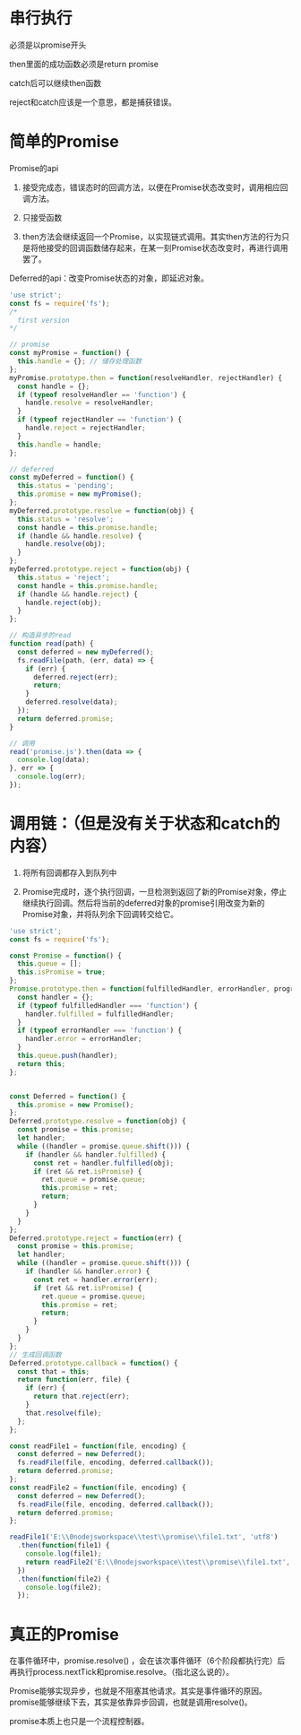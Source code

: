 # 串行执行

必须是以promise开头

then里面的成功函数必须是return promise

catch后可以继续then函数

reject和catch应该是一个意思，都是捕获错误。

# 简单的Promise

Promise的api

1. 接受完成态，错误态时的回调方法，以便在Promise状态改变时，调用相应回调方法。

2. 只接受函数

3. then方法会继续返回一个Promise，以实现链式调用。其实then方法的行为只是将他接受的回调函数储存起来，在某一刻Promise状态改变时，再进行调用罢了。

Deferred的api：改变Promise状态的对象，即延迟对象。

```js
'use strict';
const fs = require('fs');
/*
  first version
*/

// promise
const myPromise = function() {
  this.handle = {}; // 储存处理函数
};
myPromise.prototype.then = function(resolveHandler, rejectHandler) {
  const handle = {};
  if (typeof resolveHandler == 'function') {
    handle.resolve = resolveHandler;
  }
  if (typeof rejectHandler == 'function') {
    handle.reject = rejectHandler;
  }
  this.handle = handle;
};

// deferred
const myDeferred = function() {
  this.status = 'pending';
  this.promise = new myPromise();
};
myDeferred.prototype.resolve = function(obj) {
  this.status = 'resolve';
  const handle = this.promise.handle;
  if (handle && handle.resolve) {
    handle.resolve(obj);
  }
};
myDeferred.prototype.reject = function(obj) {
  this.status = 'reject';
  const handle = this.promise.handle;
  if (handle && handle.reject) {
    handle.reject(obj);
  }
};

// 构造异步的read
function read(path) {
  const deferred = new myDeferred();
  fs.readFile(path, (err, data) => {
    if (err) {
      deferred.reject(err);
      return;
    }
    deferred.resolve(data);
  });
  return deferred.promise;
}

// 调用
read('promise.js').then(data => {
  console.log(data);
}, err => {
  console.log(err);
});

```

# 调用链：（但是没有关于状态和catch的内容）

1. 将所有回调都存入到队列中

2. Promise完成时，逐个执行回调，一旦检测到返回了新的Promise对象，停止继续执行回调。然后将当前的deferred对象的promise引用改变为新的Promise对象，并将队列余下回调转交给它。

```js
'use strict';
const fs = require('fs');

const Promise = function() {
  this.queue = [];
  this.isPromise = true;
};
Promise.prototype.then = function(fulfilledHandler, errorHandler, progressHandler) {
  const handler = {};
  if (typeof fulfilledHandler === 'function') {
    handler.fulfilled = fulfilledHandler;
  }
  if (typeof errorHandler === 'function') {
    handler.error = errorHandler;
  }
  this.queue.push(handler);
  return this;
};


const Deferred = function() {
  this.promise = new Promise();
};
Deferred.prototype.resolve = function(obj) {
  const promise = this.promise;
  let handler;
  while ((handler = promise.queue.shift())) {
    if (handler && handler.fulfilled) {
      const ret = handler.fulfilled(obj);
      if (ret && ret.isPromise) {
        ret.queue = promise.queue;
        this.promise = ret;
        return;
      }
    }
  }
};
Deferred.prototype.reject = function(err) {
  const promise = this.promise;
  let handler;
  while ((handler = promise.queue.shift())) {
    if (handler && handler.error) {
      const ret = handler.error(err);
      if (ret && ret.isPromise) {
        ret.queue = promise.queue;
        this.promise = ret;
        return;
      }
    }
  }
};
// 生成回调函数
Deferred.prototype.callback = function() {
  const that = this;
  return function(err, file) {
    if (err) {
      return that.reject(err);
    }
    that.resolve(file);
  };
};

const readFile1 = function(file, encoding) {
  const deferred = new Deferred();
  fs.readFile(file, encoding, deferred.callback());
  return deferred.promise;
};
const readFile2 = function(file, encoding) {
  const deferred = new Deferred();
  fs.readFile(file, encoding, deferred.callback());
  return deferred.promise;
};

readFile1('E:\\0nodejsworkspace\\test\\promise\\file1.txt', 'utf8')
  .then(function(file1) {
    console.log(file1);
    return readFile2('E:\\0nodejsworkspace\\test\\promise\\file1.txt', 'utf8');
  })
  .then(function(file2) {
    console.log(file2);
  });

```

# 真正的Promise

在事件循环中，promise.resolve() ，会在该次事件循环（6个阶段都执行完）后再执行process.nextTick和promise.resolve。（指北这么说的）。

Promise能够实现异步，也就是不阻塞其他请求。其实是事件循环的原因。promise能够继续下去，其实是依靠异步回调，也就是调用resolve()。

promise本质上也只是一个流程控制器。